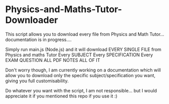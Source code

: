 # Physics-and-Maths-Tutor-Downloader
This script allows you to download every file from Physics and Math Tutor... documentation is in progress....

Simply run main.js (Node.js) and it will download EVERY SINGLE FILE from Physics and maths Tutor
  Every SUBJECT
  Every SPECIFICATION
  Every EXAM QUESTION
  ALL PDF NOTES
  ALL OF IT

Don't worry though, I am currently working on a documentation which will allow you to download only the specific subject/specification you want, giving you full customisability.


Do whatever you want with the script, I am not responsible... but I would appreciate it if you mentioned this repo if you use it :)
